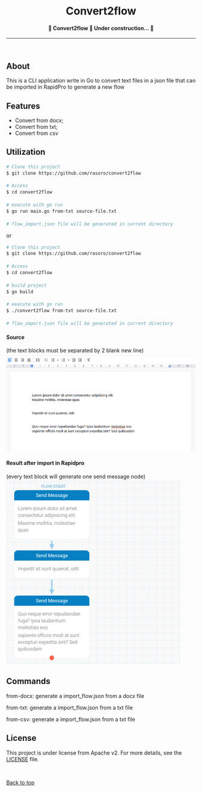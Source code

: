 <h1 align="center">Convert2flow</h1>

<!-- Status -->

<h4 align="center"> 
	🚧  Convert2flow 🚀 Under construction...  🚧
</h4> 

<hr>

<br>

## About ##

This is a CLI application write in Go to convert text files in a json file that can be imported in RapidPro to generate a new flow

## Features ##

 - Convert from docx;
 - Convert from txt;
 - Convert from csv

## Utilization ##

```bash
# Clone this project
$ git clone https://github.com/rasoro/convert2flow

# Access
$ cd convert2flow

# execute with go run
$ go run main.go from-txt source-file.txt

# flow_import.json file will be generated in current directory
```

or

```bash
# Clone this project
$ git clone https://github.com/rasoro/convert2flow

# Access
$ cd convert2flow

# build project
$ go build

# execute with go run
$ ./convert2flow from-txt source-file.txt

# flow_import.json file will be generated in current directory
```
#### Source
(the text blocks must be separated by 2 blank new line)
![text example](imgs/img1.png)
#### Result after import in Rapidpro
(every text block will generate one send message node)
![flow example](imgs/img2.png)

## Commands

from-docx: generate a import_flow.json from a docx file

from-txt: generate a import_flow.json from a txt file

from-csv: generate a import_flow.json from a txt file

## License ##

This project is under license from Apache v2. For more details, see the [LICENSE](LICENSE) file.

&#xa0;

<a href="#top">Back to top</a>
